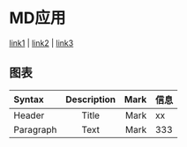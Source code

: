 # MD应用

[link1][1] | [link2][2] | [link3][3]

[1]: https:baidu.com "title link1"
[2]: https:baidu.com (title link2)
[3]: <https:baidu.com> (title link3)

## 图表

| Syntax      | Description |  Mark | 信息  |
|:------------|:-----------:|------:|---|
| Header      |    Title    |  Mark | xx  |
| Paragraph   |     Text    |  Mark | 333  |
